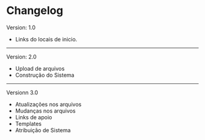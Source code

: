 # Changelog
Version: 1.0
- Links do locais de inicio.

---
Version: 2.0
- Upload de arquivos
- Construção do Sistema

---
Versionn 3.0
- Atualizações nos arquivos
- Mudanças nos arquivos
- Links de apoio
- Templates
- Atribuição de Sistema

